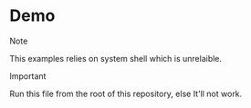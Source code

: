 # Demo

> [!NOTE]
> This examples relies on system shell which is unrelaible.

> [!IMPORTANT]
> Run this file from the root of this repository, else It'll not work.
